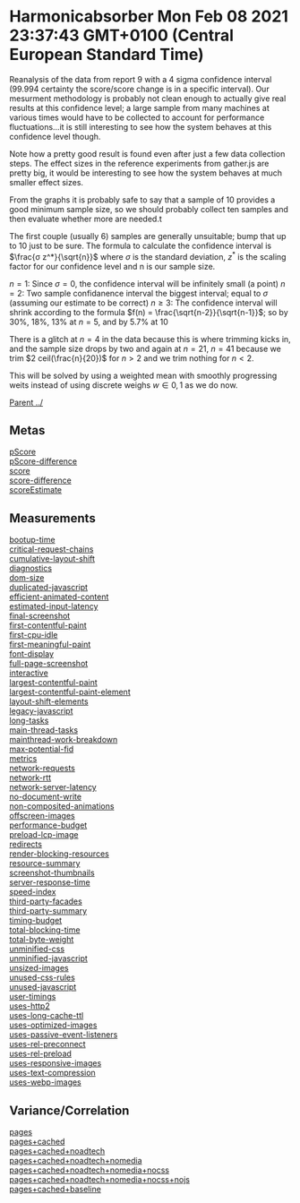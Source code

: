 
# Harmonicabsorber Mon Feb 08 2021 23:37:43 GMT+0100 (Central European Standard Time)

Reanalysis of the data from report 9 with a 4 sigma confidence interval
(99.994 certainty the score/score change is in a specific interval). Our mesurment
methodology is probably not clean enough to actually give real results at this confidence
level; a large sample from many machines at various times would have to be collected
to account for performance fluctuations…it is still interesting to see how the
system behaves at this confidence level though.

Note how a pretty good result is found even after just a few data collection steps.
The effect sizes in the reference experiments from gather.js are pretty big, it would
be interesting to see how the system behaves at much smaller effect sizes.

From the graphs it is probably safe to say that a sample of 10 provides a
good minimum sample size, so we should probably collect ten samples and then
evaluate whether more are needed.t

The first couple (usually 6) samples are generally unsuitable; bump that
up to 10 just to be sure. The formula to calculate the confidence interval
is $\frac{σ z^*}{\sqrt{n}}$ where $σ$ is the standard deviation, $z^*$ is
the scaling factor for our confidence level and n is our sample size.

$n=1$: Since $σ = 0$, the confidence interval will be infinitely small (a point)
$n=2$: Two sample confidanence interval the biggest interval; equal to $σ$ (assuming our estimate to be correct)
$n\ge3$: The confidence interval will shrink according to the formula $f(n) = \frac{\sqrt{n-2}}{\sqrt{n-1}}$; so by 30%, 18%, 13% at $n=5$, and by 5.7% at 10

There is a glitch at $n=4$ in the data because this is where trimming kicks in,
and the sample size drops by two and again at $n=21$, $n=41$ because we trim $2 ceil(\frac{n}{20})$ for $n>2$ and we trim
nothing for $n<2$.

This will be solved by using a weighted mean with smoothly progressing weits
instead of using discrete weighs $w ∈ {0,1}$ as we do now.

[Parent ../](../)

## Metas

[pScore](meta/pScore)  
[pScore-difference](meta/pScore-difference)  
[score](meta/score)  
[score-difference](meta/score-difference)  
[scoreEstimate](meta/scoreEstimate)  

## Measurements

[bootup-time](bootup-time)  
[critical-request-chains](critical-request-chains)  
[cumulative-layout-shift](cumulative-layout-shift)  
[diagnostics](diagnostics)  
[dom-size](dom-size)  
[duplicated-javascript](duplicated-javascript)  
[efficient-animated-content](efficient-animated-content)  
[estimated-input-latency](estimated-input-latency)  
[final-screenshot](final-screenshot)  
[first-contentful-paint](first-contentful-paint)  
[first-cpu-idle](first-cpu-idle)  
[first-meaningful-paint](first-meaningful-paint)  
[font-display](font-display)  
[full-page-screenshot](full-page-screenshot)  
[interactive](interactive)  
[largest-contentful-paint](largest-contentful-paint)  
[largest-contentful-paint-element](largest-contentful-paint-element)  
[layout-shift-elements](layout-shift-elements)  
[legacy-javascript](legacy-javascript)  
[long-tasks](long-tasks)  
[main-thread-tasks](main-thread-tasks)  
[mainthread-work-breakdown](mainthread-work-breakdown)  
[max-potential-fid](max-potential-fid)  
[metrics](metrics)  
[network-requests](network-requests)  
[network-rtt](network-rtt)  
[network-server-latency](network-server-latency)  
[no-document-write](no-document-write)  
[non-composited-animations](non-composited-animations)  
[offscreen-images](offscreen-images)  
[performance-budget](performance-budget)  
[preload-lcp-image](preload-lcp-image)  
[redirects](redirects)  
[render-blocking-resources](render-blocking-resources)  
[resource-summary](resource-summary)  
[screenshot-thumbnails](screenshot-thumbnails)  
[server-response-time](server-response-time)  
[speed-index](speed-index)  
[third-party-facades](third-party-facades)  
[third-party-summary](third-party-summary)  
[timing-budget](timing-budget)  
[total-blocking-time](total-blocking-time)  
[total-byte-weight](total-byte-weight)  
[unminified-css](unminified-css)  
[unminified-javascript](unminified-javascript)  
[unsized-images](unsized-images)  
[unused-css-rules](unused-css-rules)  
[unused-javascript](unused-javascript)  
[user-timings](user-timings)  
[uses-http2](uses-http2)  
[uses-long-cache-ttl](uses-long-cache-ttl)  
[uses-optimized-images](uses-optimized-images)  
[uses-passive-event-listeners](uses-passive-event-listeners)  
[uses-rel-preconnect](uses-rel-preconnect)  
[uses-rel-preload](uses-rel-preload)  
[uses-responsive-images](uses-responsive-images)  
[uses-text-compression](uses-text-compression)  
[uses-webp-images](uses-webp-images)  

## Variance/Correlation

[pages](correlation/pages)  
[pages+cached](correlation/pages+cached)  
[pages+cached+noadtech](correlation/pages+cached+noadtech)  
[pages+cached+noadtech+nomedia](correlation/pages+cached+noadtech+nomedia)  
[pages+cached+noadtech+nomedia+nocss](correlation/pages+cached+noadtech+nomedia+nocss)  
[pages+cached+noadtech+nomedia+nocss+nojs](correlation/pages+cached+noadtech+nomedia+nocss+nojs)  
[pages+cached+baseline](correlation/pages+cached+baseline)  
